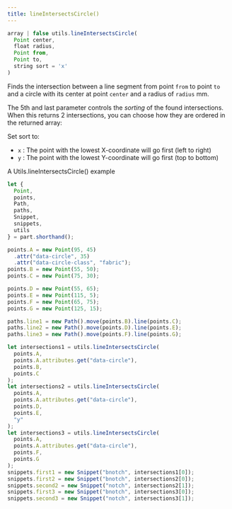 ```yaml
---
title: lineIntersectsCircle()
---
```


```js
array | false utils.lineIntersectsCircle(
  Point center, 
  float radius, 
  Point from, 
  Point to, 
  string sort = 'x'
)
```

Finds the intersection between a line segment from point `from` to point `to`
and a circle with its center at point `center` and a radius of `radius` mm.

The 5th and last parameter controls the _sorting_ of the found intersections.
When this returns 2 intersections, you can choose how they are ordered in the returned array:

Set sort to:

-   `x` : The point with the lowest X-coordinate will go first (left to right)
-   `y` : The point with the lowest Y-coordinate will go first (top to bottom)

<Example part="utils_lineintersectscircle">
A Utils.lineIntersectsCircle() example
</Example>

```js
let {
  Point,
  points,
  Path,
  paths,
  Snippet,
  snippets,
  utils
} = part.shorthand();

points.A = new Point(95, 45)
  .attr("data-circle", 35)
  .attr("data-circle-class", "fabric");
points.B = new Point(55, 50);
points.C = new Point(75, 30);

points.D = new Point(55, 65);
points.E = new Point(115, 5);
points.F = new Point(65, 75);
points.G = new Point(125, 15);

paths.line1 = new Path().move(points.B).line(points.C);
paths.line2 = new Path().move(points.D).line(points.E);
paths.line3 = new Path().move(points.F).line(points.G);

let intersections1 = utils.lineIntersectsCircle(
  points.A,
  points.A.attributes.get("data-circle"),
  points.B,
  points.C
);
let intersections2 = utils.lineIntersectsCircle(
  points.A,
  points.A.attributes.get("data-circle"),
  points.D,
  points.E,
  "y"
);
let intersections3 = utils.lineIntersectsCircle(
  points.A,
  points.A.attributes.get("data-circle"),
  points.F,
  points.G
);
snippets.first1 = new Snippet("bnotch", intersections1[0]);
snippets.first2 = new Snippet("bnotch", intersections2[0]);
snippets.second2 = new Snippet("notch", intersections2[1]);
snippets.first3 = new Snippet("bnotch", intersections3[0]);
snippets.second3 = new Snippet("notch", intersections3[1]);
```
